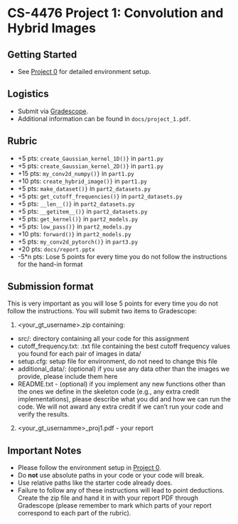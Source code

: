 # CS-4476 Project 1: Convolution and Hybrid Images

## Getting Started

- See [Project 0](https://github.gatech.edu/cs4476/project-0) for detailed environment setup.

## Logistics

- Submit via [Gradescope](https://gradescope.com).
- Additional information can be found in `docs/project_1.pdf`.

## Rubric

- +5 pts: `create_Gaussian_kernel_1D()}` in `part1.py`
- +5 pts: `create_Gaussian_kernel_2D()}` in `part1.py`
- +15 pts: `my_conv2d_numpy()}` in `part1.py`
- +10 pts: `create_hybrid_image()}` in `part1.py`
- +5 pts: `make_dataset()}` in `part2_datasets.py`
- +5 pts: `get_cutoff_frequencies()}` in `part2_datasets.py`
- +5 pts: `__len__()}` in `part2_datasets.py`
- +5 pts: `__getitem__()}` in `part2_datasets.py`
- +5 pts: `get_kernel()}` in `part2_models.py`
- +5 pts: `low_pass()}` in `part2_models.py`
- +10 pts: `forward()}` in `part2_models.py`
- +5 pts: `my_conv2d_pytorch()}` in `part3.py`
- +20 pts: `docs/report.pptx`
- -5*n pts: Lose 5 points for every time you do not follow the instructions for the hand-in format

## Submission format

This is very important as you will lose 5 points for every time you do not follow the instructions. You will submit two items to Gradescope:

1. <your_gt_username>.zip containing:
  - src/: directory containing all your code for this assignment
  - cutoff_frequency.txt: .txt file containing the best cutoff frequency values you found for each pair of images in data/
  - setup.cfg: setup file for environment, do not need to change this file
  - additional_data/: (optional) if you use any data other than the images we provide, please include them here
  - README.txt - (optional) if you implement any new functions other than the ones we define in the skeleton code (e.g., any extra credit implementations), please describe what you did and how we can run the code. We will not award any extra credit if we can’t run your code and verify the results.
2. <your_gt_usernamme>_proj1.pdf - your report

## Important Notes

- Please follow the environment setup in [Project 0](https://github.gatech.edu/cs4476/project-0).
- Do **not** use absolute paths in your code or your code will break.
- Use relative paths like the starter code already does.
- Failure to follow any of these instructions will lead to point deductions. Create the zip file and hand it in with your report PDF through Gradescope (please remember to mark which parts of your report correspond to each part of the rubric).
